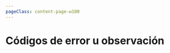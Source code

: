 ```yaml
---
pageClass: content-page-w100
---
```


# Códigos de error u observación
<data-viewer code="errors" :is-anexo="false" :rows-per-page="10"></data-viewer>
